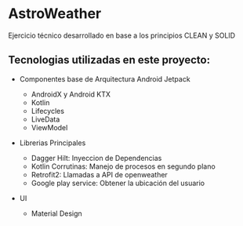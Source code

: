 # AstroWeather
Ejercicio técnico desarrollado en base a los principios CLEAN y SOLID

## Tecnologias utilizadas en este proyecto:
* Componentes base de Arquitectura Android Jetpack
  - AndroidX y Android KTX 
  - Kotlin
  - Lifecycles
  - LiveData
  - ViewModel

* Librerias Principales 
  - Dagger Hilt: Inyeccion de Dependencias
  - Kotlin Corrutinas: Manejo de procesos en segundo plano
  - Retrofit2: Llamadas a API de openweather
  - Google play service: Obtener la ubicación del usuario

* UI
  - Material Design
